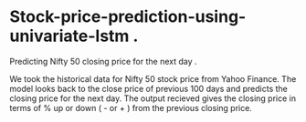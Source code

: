 # Stock-price-prediction-using-univariate-lstm .
Predicting Nifty 50 closing price for the next day .

We took the historical data for Nifty 50 stock price from Yahoo Finance.
The model looks back to the close price of previous 100 days and predicts the closing price for the next day.
The output recieved gives the closing price in terms of % up or down ( - or + ) from the previous closing price.
